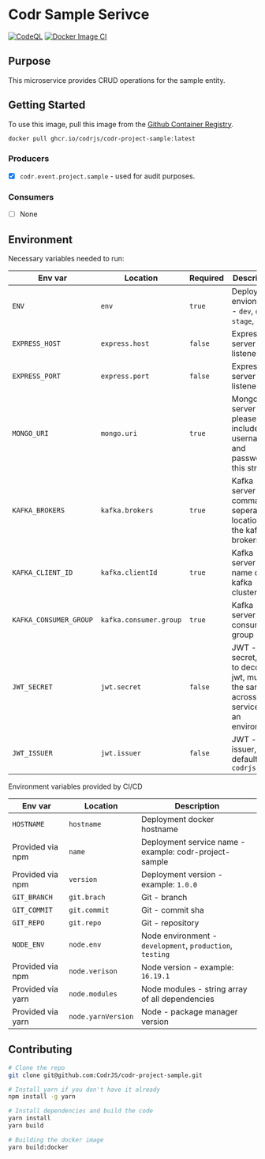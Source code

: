 # Codr Sample Serivce

[![CodeQL](https://github.com/CodrJS/codr-project-sample/actions/workflows/codeql.yml/badge.svg)](https://github.com/CodrJS/codr-project-sample/actions/workflows/codeql.yml)
[![Docker Image CI](https://github.com/CodrJS/codr-project-sample/actions/workflows/docker-image.yml/badge.svg)](https://github.com/CodrJS/codr-project-sample/actions/workflows/docker-image.yml)

## Purpose

This microservice provides CRUD operations for the sample entity.

## Getting Started

To use this image, pull this image from the [Github Container Registry](https://github.com/CodrJS/codr-project-sample/pkgs/container/codr-project-sample).

```bash
docker pull ghcr.io/codrjs/codr-project-sample:latest
```

### Producers

- [x] `codr.event.project.sample` - used for audit purposes.

### Consumers

- [ ] None

## Environment

Necessary variables needed to run:

| Env var                | Location               | Required | Description                                                                             |
| ---------------------- | ---------------------- | -------- | --------------------------------------------------------------------------------------- |
| `ENV`                  | `env`                  | `true`   | Deployment envionment - `dev`, `qa`, `stage`, `prod`                                    |
| `EXPRESS_HOST`         | `express.host`         | `false`  | Express server - listener host                                                          |
| `EXPRESS_PORT`         | `express.port`         | `false`  | Express server - listener port                                                          |
| `MONGO_URI`            | `mongo.uri`            | `true`   | MongoDB - server URL, please include username and password to this string               |
| `KAFKA_BROKERS`        | `kafka.brokers`        | `true`   | Kafka server - comma seperated locations of the kafka brokers                           |
| `KAFKA_CLIENT_ID`      | `kafka.clientId`       | `true`   | Kafka server - name of the kafka cluster                                                |
| `KAFKA_CONSUMER_GROUP` | `kafka.consumer.group` | `true`   | Kafka server - consumer group                                                           |
| `JWT_SECRET`           | `jwt.secret`           | `false`  | JWT - secret, key to decode jwt, must be the same across all services in an environment |
| `JWT_ISSUER`           | `jwt.issuer`           | `false`  | JWT - issuer, default `codrjs.com`                                                      |

Environment variables provided by CI/CD

| Env var           | Location           | Description                                               |
| ----------------- | ------------------ | --------------------------------------------------------- |
| `HOSTNAME`        | `hostname`         | Deployment docker hostname                                |
| Provided via npm  | `name`             | Deployment service name - example: codr-project-sample    |
| Provided via npm  | `version`          | Deployment version - example: `1.0.0`                     |
| `GIT_BRANCH`      | `git.brach`        | Git - branch                                              |
| `GIT_COMMIT`      | `git.commit`       | Git - commit sha                                          |
| `GIT_REPO`        | `git.repo`         | Git - repository                                          |
| `NODE_ENV`        | `node.env`         | Node environment - `development`, `production`, `testing` |
| Provided via npm  | `node.verison`     | Node version - example: `16.19.1`                         |
| Provided via yarn | `node.modules`     | Node modules - string array of all dependencies           |
| Provided via yarn | `node.yarnVersion` | Node - package manager version                            |

## Contributing

```bash
# Clone the repo
git clone git@github.com:CodrJS/codr-project-sample.git

# Install yarn if you don't have it already
npm install -g yarn

# Install dependencies and build the code
yarn install
yarn build

# Building the docker image
yarn build:docker
```
